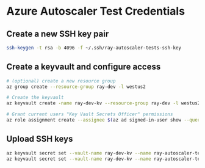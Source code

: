 # Azure Autoscaler Test Credentials

## Create a new SSH key pair

```bash
ssh-keygen -t rsa -b 4096 -f ~/.ssh/ray-autoscaler-tests-ssh-key
```

## Create a keyvault and configure access

```bash
# (optional) create a new resource group
az group create --resource-group ray-dev -l westus2

# Create the keyvault
az keyvault create -name ray-dev-kv --resource-group ray-dev -l westus2

# Grant current users "Key Vault Secrets Officer" permissions
az role assignment create --assignee $(az ad signed-in-user show --query id -o tsv) --role "Key Vault Secrets Officer" --scope $(az keyvault show --name ray-dev-kv --query id -o tsv)
```

## Upload SSH keys

```bash
az keyvault secret set --vault-name ray-dev-kv --name ray-autoscaler-tests-ssh-key --value "$(base64 -w 0 ~/.ssh/ray-autoscaler-tests-ssh-key)"
az keyvault secret set --vault-name ray-dev-kv --name ray-autoscaler-tests-ssh-key-pub --value "$(base64 -w 0 ~/.ssh/ray-autoscaler-tests-ssh-key.pub)"
```
